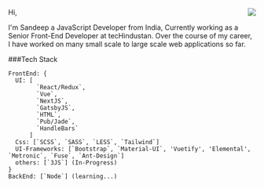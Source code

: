 <img align='right' src="https://github-readme-stats.vercel.app/api?username=sandeepsomi&show_icons=true_color=fff&icon_color=79ff97&text_color=9f9f9f&bg_color=151515">
Hi,

I'm Sandeep a JavaScript Developer from India, Currently working as a Senior Front-End Developer at tecHindustan.
Over the course of my career, I have worked on many small scale to large scale web applications so far.












###Tech Stack
```
FrontEnd: {
  UI: [
        `React/Redux`,
        `Vue`,
        `NextJS`,
        `GatsbyJS`,
        `HTML`,
        `Pub/Jade`,
        `HandleBars`
      ]
  Css: [`SCSS`, `SASS`, `LESS`, `Tailwind`]
  UI-Frameworks: [`Bootstrap`, `Material-UI`, 'Vuetify', 'Elemental', `Metronic`, `Fuse`, `Ant-Design`]
  others: [`3JS`] (In-Progress)
}
BackEnd: [`Node`] (learning...)

```
